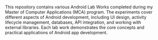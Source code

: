This repository contains various Android Lab Works completed during my Master of Computer Applications (MCA) program. The experiments cover different aspects of Android development, including UI design, activity lifecycle management, databases, API integration, and working with external libraries. Each lab work demonstrates the core concepts and practical applications of Android app development.
